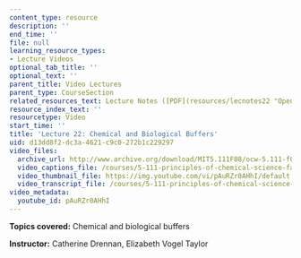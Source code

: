 ```yaml
---
content_type: resource
description: ''
end_time: ''
file: null
learning_resource_types:
- Lecture Videos
optional_tab_title: ''
optional_text: ''
parent_title: Video Lectures
parent_type: CourseSection
related_resources_text: Lecture Notes ([PDF](resources/lecnotes22 "Open in a new window."))
resource_index_text: ''
resourcetype: Video
start_time: ''
title: 'Lecture 22: Chemical and Biological Buffers'
uid: d13dd8f2-dc3a-4621-c9c0-272b1c229297
video_files:
  archive_url: http://www.archive.org/download/MIT5.111F08/ocw-5.111-f08-lec22_300k.mp4
  video_captions_file: /courses/5-111-principles-of-chemical-science-fall-2008/927c2d7f18d45fc7af4ebb208714fd7c_pAuRZr0AHhI.vtt
  video_thumbnail_file: https://img.youtube.com/vi/pAuRZr0AHhI/default.jpg
  video_transcript_file: /courses/5-111-principles-of-chemical-science-fall-2008/00f3f5e61fb64c21daa04f18f25f34b1_pAuRZr0AHhI.pdf
video_metadata:
  youtube_id: pAuRZr0AHhI
---
```


**Topics covered:** Chemical and biological buffers

**Instructor:** Catherine Drennan, Elizabeth Vogel Taylor